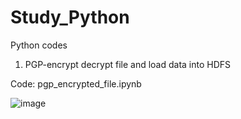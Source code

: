 # Study_Python
Python codes


1. PGP-encrypt decrypt file and load data into HDFS
   
Code: pgp_encrypted_file.ipynb

![image](https://github.com/user-attachments/assets/72a9f715-fa50-4582-8479-30e6557a9f7a)
